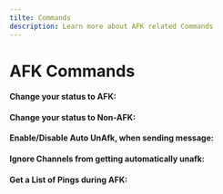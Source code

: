 ```yaml
---
tilte: Commands
description: Learn more about AFK related Commands
---
```

# AFK Commands

#### Change your status to AFK:
<command message = "%afk y <reason>" slash = "/afk status [status] [reason]" description="Changes your Status to AFK. Whenever someone pings you, they will pre notified with the provided Reason."/>

#### Change your status to Non-AFK:
<command message = "%afk n" slash = "/afk status [status]" description="Changes your Status to Not-AFK."/>

#### Enable/Disable Auto UnAfk, when sending message:
<command message = "%afk auto enable/disable" slash = "/afk auto [status]" description="When being online again, it would be annoying to remove your afk status. Just enable the auto-mode and then your afk status will be removed, when sending a message. The Bot will react with the online emoji, when it removes your afk status."/>

#### Ignore Channels from getting automatically unafk:
<command message = "%afk addignore <channel>" slash = "/afk addignore [channel]" description="Adds the Channel as ignored Channel, where you wont be unafk, when sending messages on auto un-afk mode"/>

<command message = "%afk removeignore <channel>" slash = "/afk removeignore [channel]" description="Removes the Channel as ignored Channel, where you wont be unafk, when sending messages on auto un-afk mode"/>

#### Get a List of Pings during AFK:
<command message = "%afk messagelist" slash = "/afk message" description="Will give you a list of message, in which you got pinged."/>